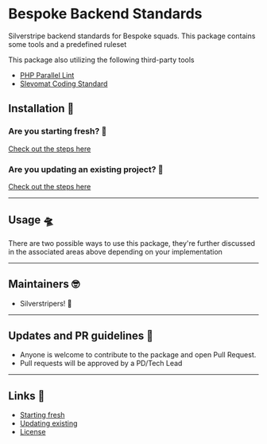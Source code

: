 # Bespoke Backend Standards

Silverstripe backend standards for Bespoke squads.
This package contains some tools and a predefined ruleset


This package also utilizing the following third-party tools
* [PHP Parallel Lint](https://github.com/php-parallel-lint/PHP-Parallel-Lint)
* [Slevomat Coding Standard](https://github.com/slevomat/coding-standard)



## Installation 🧞

### Are you starting fresh? 🌱
[Check out the steps here](./docs/starting-fresh/index.md)

### Are you updating an existing project? 🚜
[Check out the steps here](./docs/updating-existing-projects/index.md)

---

## Usage 🛸

There are two possible ways to use this package, they're further discussed in the associated areas above depending on your implementation


---

## Maintainers 🤓
- Silverstripers! 💖

---

## Updates and PR guidelines 💞
* Anyone is welcome to contribute to the package and open Pull Request.
* Pull requests will be approved by a PD/Tech Lead

---

## Links 🔗
* [Starting fresh](./docs/starting-fresh/index.md)
* [Updating existing](./docs/updating-existing-projects/index.md)
* [License](./LICENSE)
